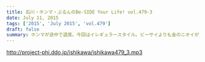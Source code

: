 ```yaml
---
title: 石川・ホンマ・ぶるんのBe-SIDE Your Life! vol.479-3
date: July 11, 2015
tags: ['2015', 'July 2015', 'vol.479']
draft: false
summary: ホンマが途中で退席。今回はイレギュラースタイル。ビーサイよりも金のニオイがする仕事へ・・・NANJO
---
```


http://project-phi.ddo.jp/ishikawa/ishikawa479_3.mp3